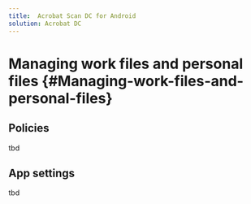 ```yaml
---
title:  Acrobat Scan DC for Android
solution: Acrobat DC
---
```


# Managing work files and personal files {#Managing-work-files-and-personal-files}

## Policies

tbd

## App settings

tbd